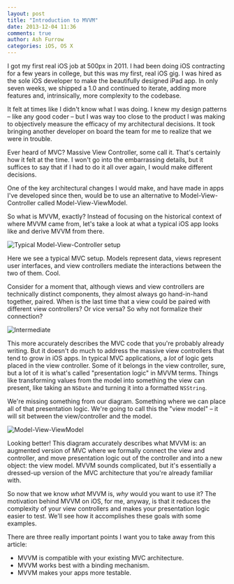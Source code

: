 ```yaml
---
layout: post
title: "Introduction to MVVM"
date: 2013-12-04 11:36
comments: true
author: Ash Furrow
categories: iOS, OS X
---
```


I got my first real iOS job at 500px in 2011. I had been doing iOS contracting for a few years in college, but this was my first, real iOS gig. I was hired as the sole iOS developer to make the beautifully designed iPad app. In only seven weeks, we shipped a 1.0 and continued to iterate, adding more features and, intrinsically, more complexity to the codebase.

It felt at times like I didn't know what I was doing. I knew my design patterns – like any good coder – but I was way too close to the product I was making to objectively measure the efficacy of my architectural decisions. It took bringing another developer on board the team for me to realize that we were in trouble. 

Ever heard of MVC? Massive View Controller, some call it. That's certainly how it felt at the time. I won't go into the embarrassing details, but it suffices to say that if I had to do it all over again, I would make different decisions. 

One of the key architectural changes I would make, and have made in apps I've developed since then, would be to use an alternative to Model-View-Controller called Model-View-ViewModel. 

So what is MVVM, exactly? Instead of focusing on the historical context of where MVVM came from, let's take a look at what a typical iOS app looks like and derive MVVM from there.

![Typical Model-View-Controller setup](http://cloud.ashfurrow.com/image/2M3J3A3B191M/mvvm.png)

Here we see a typical MVC setup. Models represent data, views represent user interfaces, and view controllers mediate the interactions between the two of them. Cool. 

Consider for a moment that, although views and view controllers are technically distinct components, they almost always go hand-in-hand together, paired. When is the last time that a view could be paired with different view controllers? Or vice versa? So why not formalize their connection?

![Intermediate](http://cloud.ashfurrow.com/image/1F0H1P07312L/intermediate.png)

This more accurately describes the MVC code that you're probably already writing. But it doesn't do much to address the massive view controllers that tend to grow in iOS apps. In typical MVC applications, a *lot* of logic gets placed in the view controller. Some of it belongs in the view controller, sure, but a lot of it is what's called "presentation logic" in MVVM terms. Things like transforming values from the model into something the view can present, like taking an `NSDate` and turning it into a formatted `NSString`.

We're missing something from our diagram. Something where we can place all of that presentation logic. We're going to call this the "view model" – it will sit between the view/controller and the model. 

![Model-View-ViewModel](http://cloud.ashfurrow.com/image/2v27431h3O0S/mvvm.png)

Looking better! This diagram accurately describes what MVVM is: an augmented version of MVC where we formally connect the view and controller, and move presentation logic out of the controller and into a new object: the view model. MVVM sounds complicated, but it's essentially a dressed-up version of the MVC architecture that you're already familiar with. 

So now that we know *what* MVVM is, *why* would you want to use it? The motivation behind MVVM on iOS, for me, anyway, is that it reduces the complexity of your view controllers and makes your presentation logic easier to test. We'll see how it accomplishes these goals with some examples. 

There are three really important points I want you to take away from this article:

- MVVM is compatible with your existing MVC architecture.
- MVVM works best with a binding mechanism.
- MVVM makes your apps more testable.
